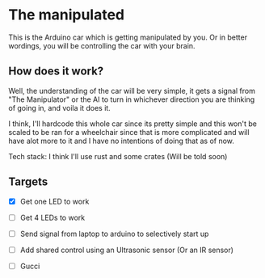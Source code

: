 # The manipulated

This is the Arduino car which is getting manipulated by you. Or in better wordings, you will be controlling the car with your brain.

## How does it work?
Well, the understanding of the car will be very simple, it gets a signal from "The Manipulator" or the AI to turn in whichever direction you are thinking of going in, and voila it does it. 

I think, I'll hardcode this whole car since its pretty simple and this won't be scaled to be ran for a wheelchair since that is more complicated and will have alot more to it and I have no intentions of doing that as of now. 

Tech stack: I think I'll use rust and some crates (Will be told soon)

## Targets
- [x] Get one LED to work
- [ ] Get 4 LEDs to work
- [ ] Send signal from laptop to arduino to selectively start up 
- [ ] Add shared control using an Ultrasonic sensor (Or an IR sensor)
- [ ] Gucci

